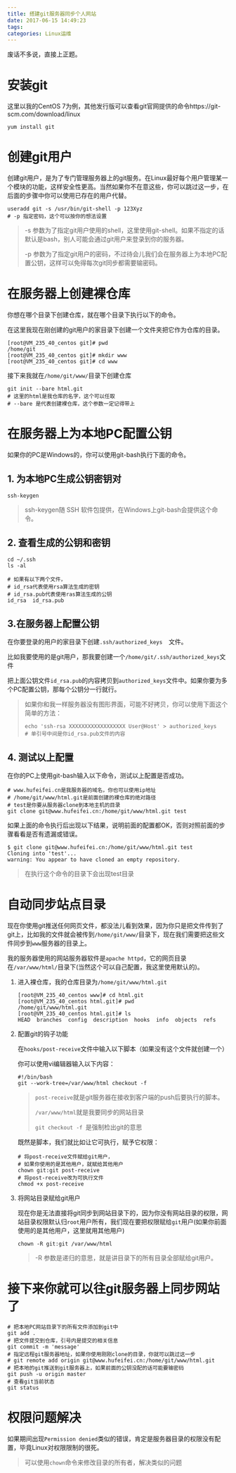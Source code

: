 ```yaml
---
title: 搭建git服务器同步个人网站
date: 2017-06-15 14:49:23
tags:
categories: Linux运维
---
```



废话不多说，直接上正题。

# 安装git

这里以我的CentOS 7为例，其他发行版可以查看git官网提供的命令https://git-scm.com/download/linux

```shell
yum install git
```

# 创建git用户

创建git用户，是为了专门管理服务器上的git服务。在Linux最好每个用户管理某一个模块的功能，这样安全性更高。当然如果你不在意这些，你可以跳过这一步，在后面的步骤中你可以使用已存在的用户代替。

```shell
useradd git -s /usr/bin/git-shell -p 123Xyz
# -p 指定密码，这个可以按你的想法设置
```

> -s 参数为了指定git用户使用的shell，这里使用git-shell。如果不指定的话默认是bash，别人可能会通过git用户来登录到你的服务器。
>
> -p 参数为了指定git用户的密码，不过待会儿我们会在服务器上为本地PC配置公钥，这样可以免得每次git同步都需要输密码。

# 在服务器上创建裸仓库

你想在哪个目录下创建仓库，就在哪个目录下执行以下的命令。

在这里我现在刚创建的git用户的家目录下创建一个文件夹把它作为仓库的目录。

```shell
[root@VM_235_40_centos git]# pwd
/home/git
[root@VM_235_40_centos git]# mkdir www
[root@VM_235_40_centos git]# cd www
```

接下来我就在`/home/git/www/`目录下创建仓库

```shell
git init --bare html.git
# 这里的html是我仓库的名字，这个可以任取
# --bare 是代表创建裸仓库，这个参数一定记得带上
```

# 在服务器上为本地PC配置公钥

如果你的PC是Windows的，你可以使用git-bash执行下面的命令。

## 1. 为本地PC生成公钥密钥对

```shell
ssh-keygen
```

> ssh-keygen随 SSH 软件包提供，在Windows上git-bash会提供这个命令。

## 2. 查看生成的公钥和密钥

```shell
cd ~/.ssh
ls -al
```

```shell
# 如果有以下两个文件，
# id_rsa代表使用rsa算法生成的密钥
# id_rsa.pub代表使用ras算法生成的公钥
id_rsa  id_rsa.pub
```

## 3.在服务器上配置公钥

在你要登录的用户的家目录下创建`.ssh/authorized_keys  `文件。

比如我要使用的是git用户，那我要创建一个`/home/git/.ssh/authorized_keys`文件

把上面公钥文件`id_rsa.pub`的内容拷贝到`authorized_keys`文件中。如果你要为多个PC配置公钥，那每个公钥分一行就行。

> 如果你和我一样服务器没有图形界面，可能不好拷贝，你可以使用下面这个简单的方法：
>
> ```shell
> echo 'ssh-rsa XXXXXXXXXXXXXXXXXX User@Host' > authorized_keys
> # 单引号中间是你id_rsa.pub文件的内容
> ```

## 4. 测试以上配置

在你的PC上使用git-bash输入以下命令，测试以上配置是否成功。

```shell
# www.hufeifei.cn是我服务器的域名，你也可以使用ip地址
# /home/git/www/html.git是前面创建的裸仓库的绝对路径
# test是你要从服务器clone到本地主机的目录
git clone git@www.hufeifei.cn:/home/git/www/html.git test
```

如果上面的命令执行后出现以下结果，说明前面的配置都OK，否则对照前面的步骤看看是否有遗漏或错误。

```shell
$ git clone git@www.hufeifei.cn:/home/git/www/html.git test
Cloning into 'test'...
warning: You appear to have cloned an empty repository.
```

> 在执行这个命令的目录下会出现test目录



# 自动同步站点目录

现在你使用git推送任何网页文件，都没法儿看到效果，因为你只是把文件传到了git上，比如我的文件就会被传到`/home/git/www/`目录下，现在我们需要把这些文件同步到`www`服务器的目录上。

我的服务器使用的网站服务器软件是`apache httpd`，它的网页目录在`/var/www/html/`目录下(当然这个可以自己配置，我这里使用默认的)。

1. 进入裸仓库，我的仓库目录为`/home/git/www/html.git`

   ```shell
   [root@VM_235_40_centos www]# cd html.git
   [root@VM_235_40_centos html.git]# pwd
   /home/git/www/html.git
   [root@VM_235_40_centos html.git]# ls
   HEAD  branches  config  description  hooks  info  objects  refs
   ```

2. 配置git的钩子功能

   在`hooks/post-receive`文件中输入以下脚本（如果没有这个文件就创建一个）

   你可以使用vi编辑器输入以下内容：

   ```shell
   #!/bin/bash
   git --work-tree=/var/www/html checkout -f
   ```

   > `post-receive`就是git服务器在接收到客户端的push后要执行的脚本。
   >
   > `/var/www/html`就是我要同步的网站目录
   >
   > `git checkout -f `是强制检出git的意思

   既然是脚本，我们就比如让它可执行，赋予它权限：

   ```shell
   # 将post-receive文件赋给git用户，
   # 如果你使用的是其他用户，就赋给其他用户
   chown git:git post-receive
   # 将post-receive改为可执行文件
   chmod +x post-receive
   ```

3. 将网站目录赋给git用户

   现在你是无法直接将git同步到网站目录下的，因为你没有网站目录的权限，网站目录权限默认归`root`用户所有，我们现在要把权限赋给`git`用户(如果你前面使用的是其他用户，这里就用其他用户)

   ```shell
   chown -R git:git /var/www/html
   ```

   > -R 参数是递归的意思，就是讲目录下的所有目录全部赋给git用户。



# 接下来你就可以往git服务器上同步网站了

```shell
# 把本地PC网站目录下的所有文件添加到git中
git add .
# 把文件提交到仓库，引号内是提交的相关信息
git commit -m 'message'
# 指定远程git服务器地址，如果你使用刚刚clone的目录，你就可以跳过这一步
# git remote add origin git@www.hufeifei.cn:/home/git/www/html.git
# 把本地的git推送到git服务器上，如果前面的公钥没配的话可能要输密码
git push -u origin master
# 查看git当前状态
git status
```

# 权限问题解决

如果期间出现`Permission denied`类似的错误，肯定是服务器目录的权限没有配置，毕竟Linux对权限限制的很死。

> 可以使用`chown`命令来修改目录的所有者，解决类似的问题
